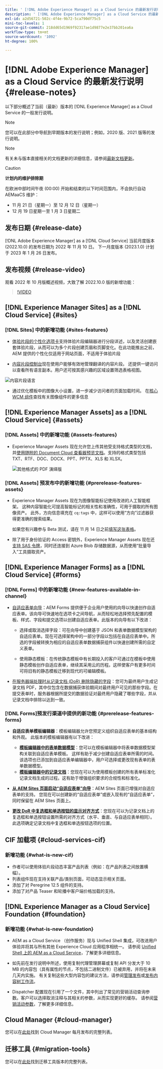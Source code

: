 ```yaml
---
title: ' [!DNL Adobe Experience Manager] as a Cloud Service 的最新发行说明。'
description: ' [!DNL Adobe Experience Manager] as a Cloud Service 的最新发行说明。'
exl-id: a2d56721-502c-4f4e-9b72-5ca790df75c5
mini-toc-levels: 1
source-git-commit: 218dd65d1969f92317ae1d9877e2e37bb201ea6a
workflow-type: tm+mt
source-wordcount: '1092'
ht-degree: 100%

---
```



# [!DNL Adobe Experience Manager] as a Cloud Service 的最新发行说明 {#release-notes}

以下部分概述了当前（最新）版本的 [!DNL Experience Manager] as a Cloud Service 的一般发行说明。

>[!NOTE]
>
>您可以在此部分中导航到早期版本的发行说明；例如，2020 版、2021 版等的发行说明。

>[!NOTE]
>
>有关未与版本直接相关的文档更新的详细信息，请参阅[最新文档更新](https://experienceleague.adobe.com/docs/experience-manager-release-information/aem-release-updates/doc-updates/documentation-updates.html)。

>[!CAUTION]
>
>**计划内的维护排除期**
>
> 在欧洲中部时间午夜 (00:00) 开始和结束的以下时间范围内，不会执行自动 AEMaaCS 维护：
>
>* 11 月 21 日（星期一）至 12 月 12 日（星期一）
>* 12 月 19 日星期一至 1 月 3 日星期二


## 发布日期 {#release-date}

[!DNL Adobe Experience Manager] as a [!DNL Cloud Service] 当前月度版本 (2022.10.0) 的发布日期为 2022 年 11 月 10 日。 
下一月度版本 (2023.1.0) 计划于 2023 年 1 月 26 日发布。

## 发布视频 {#release-video}

观看 2022 年 10 月版概述视频，大致了解 2022.10.0 版的新增功能：

>[!VIDEO](https://video.tv.adobe.com/v/3409801/?quality=12)

## [!DNL Experience Manager Sites] as a [!DNL Cloud Service] {#sites}


### [!DNL Sites] 中的新增功能 {#sites-features}

* [体验片段的个性化选项卡](/help/sites-cloud/authoring/fundamentals/experience-fragments.md#personalization-experience-fragment)支持体验片段编辑器进行分段详述，以及灵活创建嵌套体验片段，从而可以为多个片段创建页眉和页脚变化。在此功能推出之前，AEM 提供的个性化仅适用于网站页面，不适用于体验片段

* [内容片段控制台](/help/sites-cloud/administering/content-fragments/content-fragments-console.md)现在使用户能够有效地管理翻译的内容片段。 还提供一键访问以查看所有语言副本。用户还可按其感兴趣的区域设置筛选表格视图。

![内容片段语言](/help/release-notes/assets/cfconsole-languages.png)

* 通过优化模板中的图像大小设置，进一步减少访问者的页面加载时间。 在[核心 WCM 组件](https://github.com/adobe/aem-core-wcm-components)查找有关图像组件的更多信息

## [!DNL Experience Manager Assets] as a [!DNL Cloud Service] {#assets}

### [!DNL Assets] 中的新增功能 {#assets-features}

* Experience Manager Assets 现在允许您上传其他受支持格式类型的文档，并[使用随附的 Document Cloud 查看器预览文档](/help/assets/manage-pdf-documents.md)。支持的格式类型包括 TXT、RTF、DOC、DOCX、PPT、PPTX、XLS 和 XLSX。

   ![其他格式的 PDF 演绎版](/help/release-notes/assets/multi-page-other-formats.png)


### [!DNL Assets] 预发布中的新增功能 {#prerelease-features-assets}

* Experience Manager Assets 现在为图像智能标记使用改进的人工智能框架。 这种内容智能化可提高智能标记的相关性和准确性，可用于摄取的所有图像资产。 此外，方向信息填充在 `cq:tags` 中，这样可以使用“方向”过滤器获得更准确的搜索结果。

   如果您有兴趣参与 Beta 测试，请在 11 月 14 日之前[填写这张表格](https://forms.office.com/pages/responsepage.aspx?id=Wht7-jR7h0OUrtLBeN7O4epXZrTVKKdJkUiHeolccf9UNEwyNEpHVEFaODdBNFZQSlFDREZQOVRRTy4u)。

* 除了用于身份验证的 Access 密钥外，Experience Manager Assets 现在还[支持 SAS 令牌](/help/assets/add-assets.md#asset-bulk-ingestor)，同时还连接到 Azure Blob 存储数据源，从而使用“批量导入”工具摄取资产。

## [!DNL Experience Manager Forms] as a [!DNL Cloud Service] {#forms}

### [!DNL Forms] 中的新增功能 {#new-features-available-in-channel}


* [自适应表单向导](/help/forms/creating-adaptive-form.md)：AEM Forms 提供便于企业用户使用的向导以快速创作自适应表单。该向导可快速地在选项卡之间导航，从而轻松地选择预先配置的模板、样式、字段和提交选项以创建自适应表单。此版本的向导有以下改进：

   * 选择或取消选择字段：可在向导中创建基于 JSON 和表单数据模型架构的自适应表单。现在可选择架构中的一部分字段以包括在自适应表单中。所选的字段被转换为相应的自适应表单数据捕获组件以快速创建所需的自定义表单。

   * 使用静态模板：在传统静态模板中有长期投入的客户可通过在模板中使用静态模板创作自适应表单，继续其采用云的历程。这样使客户有更多时间可将旧有的静态模板迁移到现代的可编辑模板。

* [在服务器端处理时从记录文档 (DoR) 删除隐藏的字段](/help/forms/generate-document-of-record-for-non-xfa-based-adaptive-forms.md)：您可为最终用户生成记录文档 PDF，其中仅包含在数据捕获体验期间对最终用户可见的那些字段。在提交表单时，服务器根据所提交的数据验证对最终用户隐藏了哪些字段，并从记录文档中排除以达到一致。

### [!DNL Forms]预发行渠道中提供的新功能 {#prerelease-features-forms}

* **自适应表单模板编辑器**：模板编辑器允许您预定义组织自适应表单的基本结构和外观。 此版本的模板编辑器有以下改进：
   * **[模板编辑器中的表单数据模型](/help/forms/creating-adaptive-form.md#edit-form-model-properties-of-an-adaptive-form-edit-form-model)**：您可以在模板编辑器中将表单数据模型架构关联到自适应表单模板。 这样有助于减少创建自适应表单所需的时间。该选项也已添加到自适应表单编辑器中，用户可选择或更改现有表单的表单数据模型。
   * **[模板编辑器中的记录文档](/help/forms/generate-document-of-record-for-non-xfa-based-adaptive-forms.md#document-of-record-support-in-adaptive-form-editor-dor-support-in-adaptiveform)**：您现在可以为使用模板创建的所有表单标准化记录文档生成的过程。这有助于增强组织要求的合规性和标准化。

* **[从 AEM Sites 页面启动“自适应表单”向导](/help/forms/embed-adaptive-form-aem-sites.md)**：AEM Sites 页面已增强对自适应表单的支持。 您现在可以创建新的“自适应表单”或嵌入现有的“自适应表单”，同时保留在 AEM Sites 页面上。
* **[更改 DoR 中复选框和单选按钮的显示对齐方式](/help/forms/generate-document-of-record-for-non-xfa-based-adaptive-forms.md#customize-the-branding-information-in-document-of-record-customize-the-branding-information-in-document-of-record)**：您现在可以为记录文档上的复选框和单选按钮设置所需的对齐方式（水平、垂直、与自适应表单相同）。此选项确定记录文档中复选框和单选按钮选项的位置。

## CIF 加载项 {#cloud-services-cif}

### 新增功能 {#what-is-new-cif}

* 作者可以使用体验片段动态丰富产品列表（例如：在产品列表之间放置横幅）。
* 列表组件现在支持关联产品/类别页面，可动态显示相关页面。
* 添加了对 Peregrine 12.5 组件的支持。
* 添加了对产品 Teaser 和轮播中客户端价格加载的支持。

## [!DNL Experience Manager as a Cloud Service] Foundation {#foundation}

### 新增功能 {#what-is-new-foundation}

* AEM as a Cloud Service （创作服务）现与 Unified Shell 集成，可改进用户体验并将其与所有其他 Experience Cloud 应用程序相统一。 请参阅 [Unified Shell 上的 AEM as a Cloud Service](/help/overview/aem-cloud-service-on-unified-shell.md)，了解更多详细信息。

* 如先前在发行说明中所述，使用复制代理管理屏幕或复制 API 分发大于 10 MB 的内容包（具有属性的节点，不包括二进制文件）已被弃用，并将在未来几天内实施。 有关复制这些大型内容包的建议方法，请参阅[管理发布](/help/operations/replication.md#manage-publication)或[发布内容树工作流](/help/operations/replication.md#publish-content-tree-workflow)。

* Dispatcher 配置现在引用了一个文件，其中列出了常见的营销活动查询参数。客户可以选择取消注释与其相关的参数，从而实现更好的缓存。 请参阅[营销活动参数](/help/implementing/dispatcher/caching.md#marketing-parameters)，了解更多详细信息。

## Cloud Manager {#cloud-manager}

您可以在[此处](/help/implementing/cloud-manager/release-notes-cloud-manager/release-notes-cm-current.md)找到 Cloud Manager 每月发布的完整列表。

## 迁移工具 {#migration-tools}

您可以在[此处](/help/journey-migration/release-notes/release-notes-migration-tools-current.md)找到迁移工具版本的完整列表。
